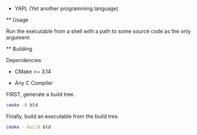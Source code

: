* YAPL (Yet another programming language)

** Usage

Run the executable from a shell with a path to some source code as the only argument.

** Building

Dependencies

- CMake >= 3.14

- Any C Compiler

FIRST, generate a build tree.
```bash
cmake -B bld
```

Finally, build an executable from the build tree.
```bash
cmake --build bld
```
